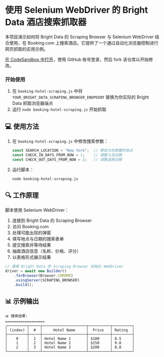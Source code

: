 # 使用 Selenium WebDriver 的 Bright Data 酒店搜索抓取器

本项目演示如何将 Bright Data 的 Scraping Browser 与 Selenium WebDriver 结合使用，在 Booking.com 上搜索酒店。它提供了一个通过自动化浏览器控制进行网页抓取的实用示例。

<a href="https://codesandbox.io/p/devbox/github/luminati-io/bright-data-scraping-browser-selenium-webdriver-project?file=%2Fbooking-hotel-scraping.js" target="_blank" rel="noopener">在 CodeSandbox 中打开</a>，使用 GitHub 账号登录，然后 fork 该仓库以开始修改。

### 开始使用

1. 在 `booking-hotel-scraping.js` 中将 `YOUR_BRIGHT_DATA_SCRAPING_BROWSER_ENDPOINT` 替换为你实际的 Bright Data 抓取浏览器端点
2. 运行 `node booking-hotel-scraping.js` 开始抓取

## 💻 使用方法

1. 在 `booking-hotel-scraping.js` 中修改搜索参数：
   ```javascript
   const SEARCH_LOCATION = "New York";  // 修改为你想要的地点
   const CHECK_IN_DAYS_FROM_NOW = 1;    // 调整入住日期
   const CHECK_OUT_DAYS_FROM_NOW = 2;   // 调整退房日期
   ```

2. 运行脚本：
   ```bash
   node booking-hotel-scraping.js
   ```

## 🔍 工作原理

脚本使用 Selenium WebDriver：
1. 连接到 Bright Data 的 Scraping Browser
2. 访问 Booking.com
3. 处理可能出现的弹窗
4. 填写地点与日期的搜索表单
5. 提交搜索并等待结果
6. 抽取酒店信息（名称、价格、评分）
7. 以表格形式展示结果

```javascript
// 使用 Bright Data 的 Scraping Browser 初始化 WebDriver
driver = await new Builder()
    .forBrowser(Browser.CHROME)
    .usingServer(SCRAPING_BROWSER)
    .build();
```

## 📊 示例输出

```
📊 搜索结果:
==================
┌─────────┬─────┬────────────────────┬──────────┬─────────┐
│ (index) │  #  │     Hotel Name     │  Price   │ Rating  │
├─────────┼─────┼────────────────────┼──────────┼─────────┤
│    0    │  1  │ Hotel Name 1       │ $100     │ 8.5     │
│    1    │  2  │ Hotel Name 2       │ $150     │ 9.0     │
│    2    │  3  │ Hotel Name 3       │ $200     │ 8.8     │
└─────────┴─────┴────────────────────┴──────────┴─────────┘
```
